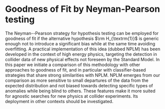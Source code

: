 # Goodness of Fit by Neyman-Pearson testing

The Neyman--Pearson strategy for hypothesis testing can be employed for goodness of fit if the alternative hypothesis $\rm H_{\textrm{1}}$ is generic enough not to introduce a significant bias while at the same time avoiding overfitting. A practical implementation of this idea (dubbed NPLM) has been developed in the context of high energy physics, targeting the detection in collider data of new physical effects not foreseen by the Standard Model. In this paper we initiate a comparison of this methodology with other approaches to goodness of fit, and in particular with classifier-based strategies that share strong similarities with NPLM. NPLM emerges from our comparison as more sensitive to small departures of the data from the expected distribution and not biased towards  detecting specific types of anomalies while being blind to others. These features make it more suited for agnostic searches for new physics at collider experiments. Its deployment in other contexts should be investigated.
